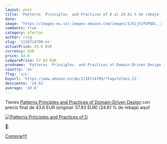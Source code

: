 ```yaml
---
layout: post
title: 'Patterns  Principles  and Practices of D al 24.61 % de rebaja'
date: 
image: 'https://images-eu.ssl-images-amazon.com/images/I/61jV2fUPQDL._SL200_.jpg'
comments: true
category: ofertas
author: ring
slug: '1118714709-es'
actualPrice: 43.6 EUR
currency: EUR
price: 43.6
comparePrice: 57.83 EUR
prodname: 'Patterns  Principles  and Practices of Domain-Driven Design'
country: 'es'
flag: '🇪🇸'
buyurl: 'https://www.amazon.es/dp/1118714709/?tag=tolees-21'
descuento: '24.61'
average: '43.6'
---
```


Tienes [Patterns  Principles  and Practices of Domain-Driven Design](https://www.amazon.es/dp/1118714709/?tag=tolees-21) con precio final de  43.6 EUR (original: 57.83 EUR) (24.61 %  de rebaja) aqui!

[![Patterns  Principles  and Practices of D](https://images-eu.ssl-images-amazon.com/images/I/61jV2fUPQDL._SL200_.jpg)](https://www.amazon.es/dp/1118714709/?tag=tolees-21)

🔎:


[Comprar!!!](https://www.amazon.es/dp/1118714709/?tag=tolees-21)
